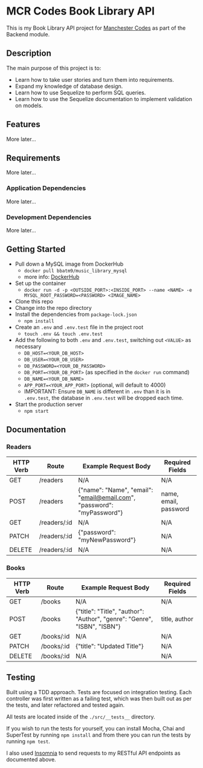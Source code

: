 # MCR Codes Book Library API

This is my Book Library API project for [Manchester Codes](https://www.manchestercodes.com/) as part of the Backend module.

## Description

The main purpose of this project is to:

- Learn how to take user stories and turn them into requirements.
- Expand my knowledge of database design.
- Learn how to use Sequelize to perform SQL queries.
- Learn how to use the Sequelize documentation to implement validation on models.

## Features

More later...

## Requirements

More later...

### Application Dependencies

More later...

### Development Dependencies

More later...

## Getting Started

- Pull down a MySQL image from DockerHub
  - `docker pull bbatm9/music_library_mysql`
  - more info: [DockerHub](https://hub.docker.com/r/bbatm9/music_library_mysql)
- Set up the container
  - `docker run -d -p <OUTSIDE_PORT>:<INSIDE_PORT> --name <NAME> -e MYSQL_ROOT_PASSWORD=<PASSWORD> <IMAGE_NAME>`
- Clone this repo
- Change into the repo directory
- Install the dependencies from `package-lock.json`
  - `npm install`
- Create an `.env` and `.env.test` file in the project root
  - `touch .env && touch .env.test`
- Add the following to both `.env` and `.env.test`, switching out `<VALUE>` as necessary
  - `DB_HOST=<YOUR_DB_HOST>`
  - `DB_USER=<YOUR_DB_USER>`
  - `DB_PASSWORD=<YOUR_DB_PASSWORD>`
  - `DB_PORT=<YOUR_DB_PORT>` (as specified in the `docker run` command)
  - `DB_NAME=<YOUR_DB_NAME>`
  - `APP_PORT=<YOUR_APP_PORT>` (optional, will default to 4000)
  - IMPORTANT: Ensure `DB_NAME` is different in `.env` than it is in `.env.test`, the database in `.env.test` will be dropped each time.
- Start the production server
  - `npm start`

## Documentation

### Readers

| HTTP Verb | Route        | Example Request Body                                         | Required Fields       |
| --------- | ------------ | ------------------------------------------------------------ | --------------------- |
| GET       | /readers     | N/A                                                          | N/A                   |
| POST      | /readers     | {"name": "Name", "email": "email@email.com", "password": "myPassword"} | name, email, password |
| GET       | /readers/:id | N/A                                                          | N/A                   |
| PATCH     | /readers/:id | {"password": "myNewPassword"}                                | N/A                   |
| DELETE    | /readers/:id | N/A                                                          | N/A                   |

### Books

| HTTP Verb | Route      | Example Request Body                                         | Required Fields |
| --------- | ---------- | ------------------------------------------------------------ | --------------- |
| GET       | /books     | N/A                                                          | N/A             |
| POST      | /books     | {"title": "Title", "author": "Author", "genre": "Genre", "ISBN", "ISBN"} | title, author   |
| GET       | /books/:id | N/A                                                          | N/A             |
| PATCH     | /books/:id | {"title": "Updated Title"}                                   | N/A             |
| DELETE    | /books/:id | N/A                                                          | N/A             |

## Testing

Built using a TDD approach. Tests are focused on integration testing. Each controller was first written as a failing test, which was then built out as per the tests, and later refactored and tested again.

All tests are located inside of the `./src/__tests__` directory.

If you wish to run the tests for yourself, you can install Mocha, Chai and SuperTest by running `npm install` and from there you can run the tests by running `npm test`.

I also used [Insomnia](https://insomnia.rest/) to send requests to my RESTful API endpoints as documented above.

